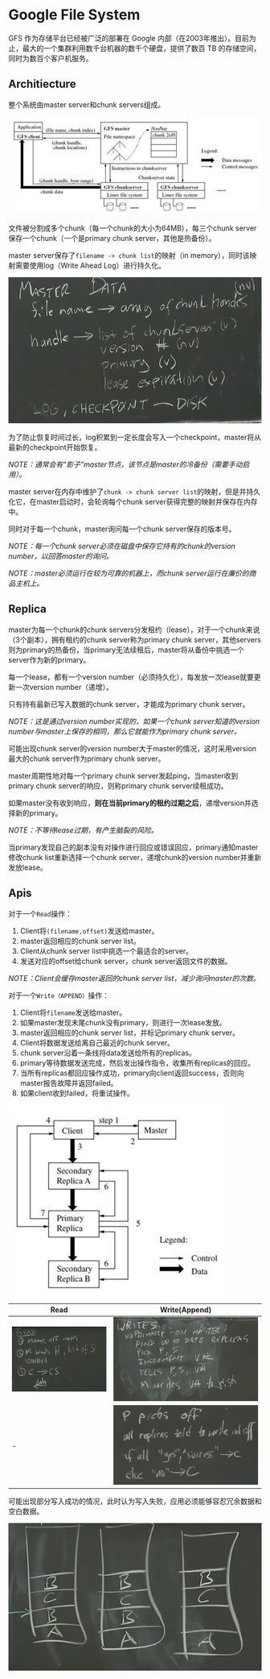 # Google File System

GFS 作为存储平台已经被广泛的部署在 Google 内部（在2003年推出）。目前为止，最大的一个集群利用数千台机器的数千个硬盘，提供了数百 TB 的存储空间，同时为数百个客户机服务。

## Architiecture

整个系统由master server和chunk servers组成。

![F1](./F1.jpg)

文件被分割成多个chunk（每一个chunk的大小为64MB），每三个chunk server保存一个chunk（一个是primary chunk server，其他是热备份）。

master server保存了`filename -> chunk list`的映射（in memory），同时该映射需要使用log（Write Ahead Log）进行持久化。

![F2](./F2.jpg)

为了防止恢复时间过长，log积累到一定长度会写入一个checkpoint，master将从最新的checkpoint开始恢复。

*NOTE：通常会有“影子”master节点，该节点是master的冷备份（需要手动启用）。*

master server在内存中维护了`chunk -> chunk server list`的映射，但是并持久化它，在master启动时，会轮询每个chunk server获得完整的映射并保存在内存中。

同时对于每一个chunk，master询问每一个chunk server保存的版本号。

*NOTE：每一个chunk server必须在磁盘中保存它持有的chunk的version number，以回答master的询问。*

*NOTE：master必须运行在较为可靠的机器上，而chunk server运行在廉价的商品主机上。*

## Replica

master为每一个chunk的chunk servers分发租约（lease），对于一个chunk来说（3个副本），拥有租约的chunk server称为primary chunk server，其他servers则为primary的热备份，当primary无法续租后，master将从备份中挑选一个server作为新的primary。

每一个lease，都有一个version number（必须持久化），每发放一次lease就要更新一次version number（递增）。

只有持有最新已写入数据的chunk server，才能成为primary chunk server。

*NOTE：这是通过version number实现的，如果一个chunk server知道的version number与master上保存的相同，那么它就能作为primary chunk server。*

可能出现chunk server的version number大于master的情况，这时采用version最大的chunk server作为primary chunk server。

master周期性地对每一个primary chunk server发起ping，当master收到primary chunk server的响应，则称primary chunk server续租成功。

如果master没有收到响应，**则在当前primary的租约过期之后**，递增version并选择新的primary。

*NOTE：不等待lease过期，有产生脑裂的风险。*

当primary发现自己的副本没有对操作进行回应或错误回应，primary通知master修改chunk list重新选择一个chunk server，递增chunk的version number并重新发放lease。

## Apis

对于一个`Read`操作：
1. Client将`(filename,offset)`发送给master。
2. master返回相应的chunk server list。
3. Client从chunk server list中挑选一个最适合的server。
4. 发送对应的offset给chunk server，chunk server返回文件的数据。

*NOTE：Client会缓存master返回的chunk server list，减少询问master的次数。*

对于一个`Write（APPEND）`操作：
1. Client将`filename`发送给master。
2. 如果master发现末尾chunk没有primary，则进行一次lease发放。
3. master返回相应的chunk server list，并标记primary chunk server。
4. Client将数据发送给离自己最近的chunk server。
5. chunk server沿着一条线将data发送给所有的replicas。
6. primary等待数据发送完成，然后发出操作指令，收集所有replicas的回应。
7. 当所有replicas都回应操作成功，primary向client返回success，否则向master报告故障并返回failed。
8. 如果client收到failed，将重试操作。

![F3](./F3.jpg)

|Read|Write(Append)|
|-|-|
|![F4](./F4.jpg)|![F5](./F5.jpg)|
|-|![F6](./F6.jpg)|

可能出现部分写入成功的情况，此时认为写入失败，应用必须能够容忍冗余数据和空白数据。

![F7](./F7.jpg)
